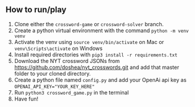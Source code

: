 ## How to run/play
1. Clone either the ```crossword-game``` or ```crossword-solver``` branch.
2. Create a python virtual environment with the command ```python -m venv venv```
3. Activate the venv using ```source venv/bin/activate``` on Mac or ```venv\Scripts\activate``` on Windows
4. Install required directories with ```pip3 install -r requirements.txt```
5. Download the NYT crossword JSONs from https://github.com/doshea/nyt_crosswords.git and add that master folder to your cloned directory.
6. Create a python file named ```config.py``` and add your OpenAi api key as ```OPENAI_API_KEY="YOUR_KEY_HERE"```
7. Run ```python3 crossword_game.py``` in the terminal
8. Have fun!
